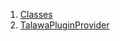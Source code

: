 

1. [Classes](file-___home_harshil_Desktop_open-source_palisadoes_talawa_lib_plugins_talawa_plugin_provider/#classes)
2. [TalawaPluginProvider](file-___home_harshil_Desktop_open-source_palisadoes_talawa_lib_plugins_talawa_plugin_provider/TalawaPluginProvider-class.html)
